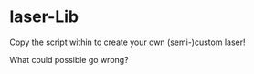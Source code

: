 # laser-Lib
Copy the script within to create your own (semi-)custom laser!

What could possible go wrong?

